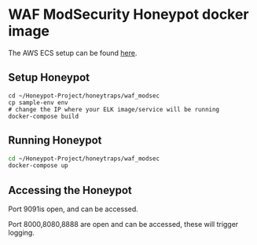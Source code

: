 # WAF ModSecurity Honeypot docker image

The AWS ECS setup can be found [here](https://github.com/OWASP/Honeypot-Project/wiki/AWS-ECS-Setup-for-ModSecurity-Honeypot).

## Setup Honeypot

```bashag-0-1dttmup1hag-1-1dttmup1h
cd ~/Honeypot-Project/honeytraps/waf_modsec
cp sample-env env
# change the IP where your ELK image/service will be running
docker-compose build
```

## Running Honeypot

```bash
cd ~/Honeypot-Project/honeytraps/waf_modsec
docker-compose up
```

## Accessing the Honeypot

Port 9091is open, and can be accessed.

Port 8000,8080,8888 are open and can be accessed, these will trigger logging.
